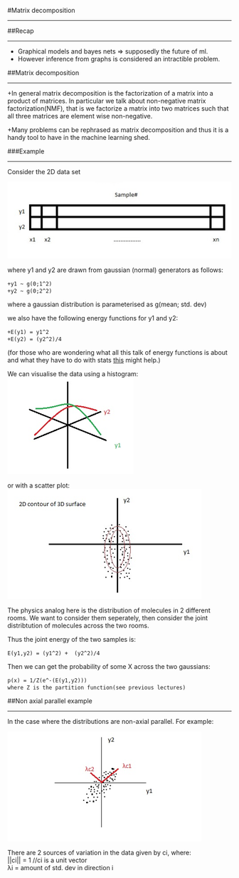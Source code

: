 #Matrix decomposition
___

##Recap
___
+ Graphical models and bayes nets => supposedly the future of ml.
+ However inference from graphs is considered an intractible problem.



##Matrix decomposition 
___

+In general matrix decomposition is the factorization of a matrix into a product of matrices. In particular we talk about non-negative matrix 
factorization(NMF), that is we factorize a matrix into two matrices such that all three matrices are element wise non-negative.

+Many problems can be rephrased as matrix decomposition and thus it is a handy tool to have in the machine learning shed.

###Example
___
Consider the 2D data set 

![Alt text](images/lecture-18/2DData.jpg)

where y1 and y2 are drawn from gaussian (normal) generators as follows:  

	+y1 ~ g(0;1^2)
	+y2 ~ g(0;2^2)

where a gaussian distribution is parameterised as g(mean; std. dev)

we also have the following energy functions for y1 and y2:  

	+E(y1) = y1^2
	+E(y2) = (y2^2)/4

(for those who are wondering what all this talk of energy functions is about and what they have to do with stats [this](http://www.askamathematician.com/2010/02/q-whats-so-special-about-the-gaussian-distribution-a-k-a-a-normal-distribution-or-bell-curve) might help.)

We can visualise the data using a histogram:  
![Alt text](images/lecture-18/hist.jpg)
  

or with a scatter plot:  
![Alt text](images/lecture-18/scatter.jpg) 


The physics analog here is the distribution of molecules in 2 different rooms. We want to consider them seperately, then consider the joint distribtution of molecules across the two rooms. 
  
Thus the joint energy of the two samples is:  
  
 	E(y1,y2) = (y1^2) +  (y2^2)/4  

Then we can get the probability of some X across the two gaussians:  

	p(x) = 1/Z(e^-(E(y1,y2)))  
	where Z is the partition function(see previous lectures)  

##Non axial parallel example 
___  
In the case where the distributions are non-axial parallel. For example:  

![Alt text](images/lecture-18/nonaxialp.jpg)  
  
There are 2 sources of variation in the data given by ci, where:  
	||ci|| = 1 //ci is a unit vector  
	 λi = amount of std. dev in direction i